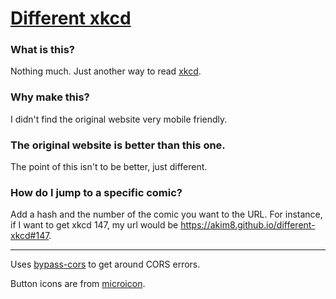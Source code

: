 # [Different xkcd](https://akim8.github.io/different-xkcd)

### What is this?

Nothing much. Just another way to read [xkcd](https://xkcd.com).

### Why make this?

I didn't find the original website very mobile friendly.

### The original website is better than this one.

The point of this isn't to be better, just different.

### How do I jump to a specific comic?

Add a hash and the number of the comic you want to the URL. For instance, if I want to get xkcd 147, my url would be https://akim8.github.io/different-xkcd#147.

***

Uses [bypass-cors](https://github.com/Shivam010/bypass-cors) to get around CORS errors.

Button icons are from [microicon](https://icon.now.sh).
